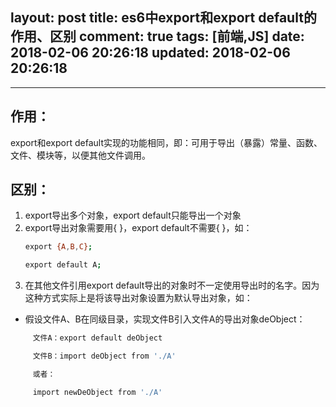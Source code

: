 layout: post
title: es6中export和export default的作用、区别
comment: true
tags: [前端,JS]
date: 2018-02-06 20:26:18
updated: 2018-02-06 20:26:18
---

------
## 作用：
export和export default实现的功能相同，即：可用于导出（暴露）常量、函数、文件、模块等，以便其他文件调用。

<!-- more -->

## 区别：

1. export导出多个对象，export default只能导出一个对象
2. export导出对象需要用{ }，export default不需要{ }，如：
```bash
　　export {A,B,C};

　　export default A;

```
3. 在其他文件引用export default导出的对象时不一定使用导出时的名字。因为这种方式实际上是将该导出对象设置为默认导出对象，如：

- 假设文件A、B在同级目录，实现文件B引入文件A的导出对象deObject：

```bash
　　　文件A：export default deObject

　　　文件B：import deObject from './A'

　　　或者：

　　　import newDeObject from './A'
```